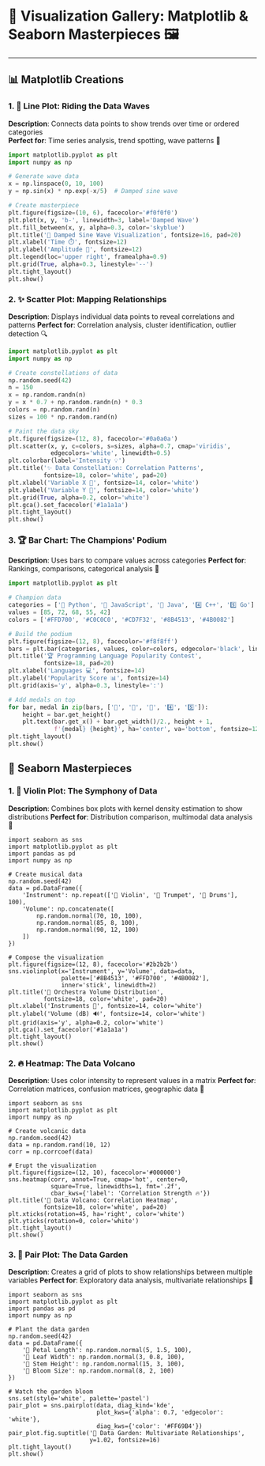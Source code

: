# 🎨 Visualization Gallery: Matplotlib & Seaborn Masterpieces 🖼️

---

## 📊 Matplotlib Creations

### 1. 🌊 Line Plot: Riding the Data Waves
**Description**: Connects data points to show trends over time or ordered categories  
**Perfect for**: Time series analysis, trend spotting, wave patterns 🌊  
```python
import matplotlib.pyplot as plt
import numpy as np

# Generate wave data
x = np.linspace(0, 10, 100)
y = np.sin(x) * np.exp(-x/5)  # Damped sine wave

# Create masterpiece
plt.figure(figsize=(10, 6), facecolor='#f0f0f0')
plt.plot(x, y, 'b-', linewidth=3, label='Damped Wave')
plt.fill_between(x, y, alpha=0.3, color='skyblue')
plt.title('🌊 Damped Sine Wave Visualization', fontsize=16, pad=20)
plt.xlabel('Time ⏱️', fontsize=12)
plt.ylabel('Amplitude 📏', fontsize=12)
plt.legend(loc='upper right', framealpha=0.9)
plt.grid(True, alpha=0.3, linestyle='--')
plt.tight_layout()
plt.show()
```
### 2. ✨ Scatter Plot: Mapping Relationships
**Description**: Displays individual data points to reveal correlations and patterns
**Perfect for**: Correlation analysis, cluster identification, outlier detection 🔍
```python
import matplotlib.pyplot as plt
import numpy as np

# Create constellations of data
np.random.seed(42)
n = 150
x = np.random.randn(n)
y = x * 0.7 + np.random.randn(n) * 0.3
colors = np.random.rand(n)
sizes = 100 * np.random.rand(n)

# Paint the data sky
plt.figure(figsize=(12, 8), facecolor='#0a0a0a')
plt.scatter(x, y, c=colors, s=sizes, alpha=0.7, cmap='viridis',
            edgecolors='white', linewidth=0.5)
plt.colorbar(label='Intensity 💡')
plt.title('✨ Data Constellation: Correlation Patterns', 
          fontsize=18, color='white', pad=20)
plt.xlabel('Variable X 🌟', fontsize=14, color='white')
plt.ylabel('Variable Y 🌟', fontsize=14, color='white')
plt.grid(True, alpha=0.2, color='white')
plt.gca().set_facecolor('#1a1a1a')
plt.tight_layout()
plt.show()
```

### 3. 🏆 Bar Chart: The Champions' Podium
**Description**: Uses bars to compare values across categories
**Perfect for**: Rankings, comparisons, categorical analysis 🏅
```python
import matplotlib.pyplot as plt

# Champion data
categories = ['🥇 Python', '🥈 JavaScript', '🥉 Java', '4️⃣ C++', '5️⃣ Go']
values = [85, 72, 68, 55, 42]
colors = ['#FFD700', '#C0C0C0', '#CD7F32', '#8B4513', '#4B0082']

# Build the podium
plt.figure(figsize=(12, 8), facecolor='#f8f8ff')
bars = plt.bar(categories, values, color=colors, edgecolor='black', linewidth=2)
plt.title('🏆 Programming Language Popularity Contest', 
          fontsize=18, pad=20)
plt.xlabel('Languages 💻', fontsize=14)
plt.ylabel('Popularity Score 📊', fontsize=14)
plt.grid(axis='y', alpha=0.3, linestyle=':')

# Add medals on top
for bar, medal in zip(bars, ['🥇', '🥈', '🥉', '4️⃣', '5️⃣']):
    height = bar.get_height()
    plt.text(bar.get_x() + bar.get_width()/2., height + 1,
             f'{medal} {height}', ha='center', va='bottom', fontsize=12)
plt.tight_layout()
plt.show()
```

## 🎨 Seaborn Masterpieces

### 1. 🎻 Violin Plot: The Symphony of Data
**Description**: Combines box plots with kernel density estimation to show distributions
**Perfect for**: Distribution comparison, multimodal data analysis 🎼
```
import seaborn as sns
import matplotlib.pyplot as plt
import pandas as pd
import numpy as np

# Create musical data
np.random.seed(42)
data = pd.DataFrame({
    'Instrument': np.repeat(['🎻 Violin', '🎺 Trumpet', '🥁 Drums'], 100),
    'Volume': np.concatenate([
        np.random.normal(70, 10, 100),
        np.random.normal(85, 8, 100),
        np.random.normal(90, 12, 100)
    ])
})

# Compose the visualization
plt.figure(figsize=(12, 8), facecolor='#2b2b2b')
sns.violinplot(x='Instrument', y='Volume', data=data, 
               palette=['#8B4513', '#FFD700', '#4B0082'],
               inner='stick', linewidth=2)
plt.title('🎼 Orchestra Volume Distribution', 
          fontsize=18, color='white', pad=20)
plt.xlabel('Instruments 🎻', fontsize=14, color='white')
plt.ylabel('Volume (dB) 🔊', fontsize=14, color='white')
plt.grid(axis='y', alpha=0.2, color='white')
plt.gca().set_facecolor('#1a1a1a')
plt.tight_layout()
plt.show()
```

### 2. 🔥 Heatmap: The Data Volcano
**Description**: Uses color intensity to represent values in a matrix
**Perfect for**: Correlation matrices, confusion matrices, geographic data 🌋

```
import seaborn as sns
import matplotlib.pyplot as plt
import numpy as np

# Create volcanic data
np.random.seed(42)
data = np.random.rand(10, 12)
corr = np.corrcoef(data)

# Erupt the visualization
plt.figure(figsize=(12, 10), facecolor='#000000')
sns.heatmap(corr, annot=True, cmap='hot', center=0,
            square=True, linewidths=1, fmt='.2f',
            cbar_kws={'label': 'Correlation Strength 🔥'})
plt.title('🌋 Data Volcano: Correlation Heatmap', 
          fontsize=18, color='white', pad=20)
plt.xticks(rotation=45, ha='right', color='white')
plt.yticks(rotation=0, color='white')
plt.tight_layout()
plt.show()
```
### 3. 🌸 Pair Plot: The Data Garden
**Description**: Creates a grid of plots to show relationships between multiple variables
**Perfect for**: Exploratory data analysis, multivariate relationships 🌺
```
import seaborn as sns
import matplotlib.pyplot as plt
import pandas as pd
import numpy as np

# Plant the data garden
np.random.seed(42)
data = pd.DataFrame({
    '🌹 Petal Length': np.random.normal(5, 1.5, 100),
    '🌿 Leaf Width': np.random.normal(3, 0.8, 100),
    '🌻 Stem Height': np.random.normal(15, 3, 100),
    '🌺 Bloom Size': np.random.normal(8, 2, 100)
})

# Watch the garden bloom
sns.set(style='white', palette='pastel')
pair_plot = sns.pairplot(data, diag_kind='kde', 
                         plot_kws={'alpha': 0.7, 'edgecolor': 'white'},
                         diag_kws={'color': '#FF69B4'})
pair_plot.fig.suptitle('🌸 Data Garden: Multivariate Relationships', 
                       y=1.02, fontsize=16)
plt.tight_layout()
plt.show()
```
